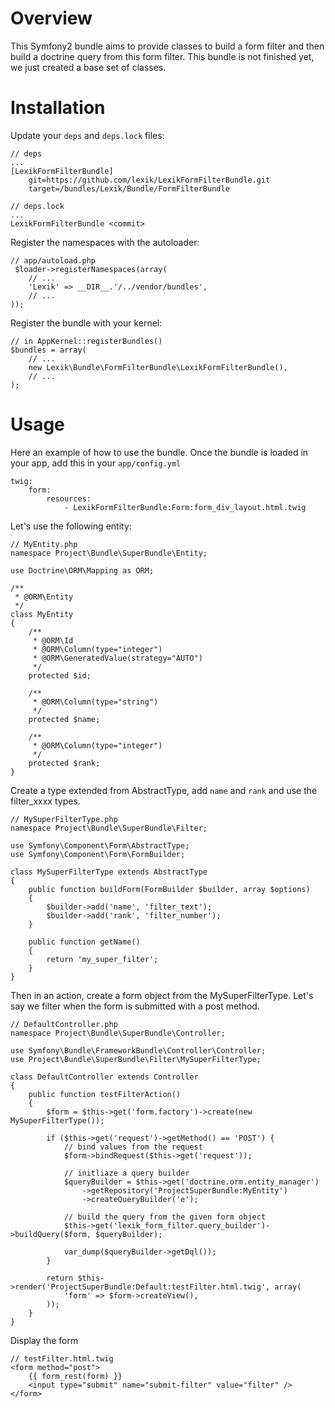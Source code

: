 Overview
========

This Symfony2 bundle aims to provide classes to build a form filter and then build a doctrine query from this form filter.
This bundle is not finished yet, we just created a base set of classes.


Installation
============

Update your `deps` and `deps.lock` files:

    // deps
    ...
    [LexikFormFilterBundle]
        git=https://github.com/lexik/LexikFormFilterBundle.git
        target=/bundles/Lexik/Bundle/FormFilterBundle

    // deps.lock
    ...
    LexikFormFilterBundle <commit>

Register the namespaces with the autoloader:

    // app/autoload.php
     $loader->registerNamespaces(array(
        // ...
        'Lexik' => __DIR__.'/../vendor/bundles',
        // ...
    ));

Register the bundle with your kernel:

    // in AppKernel::registerBundles()
    $bundles = array(
        // ...
        new Lexik\Bundle\FormFilterBundle\LexikFormFilterBundle(),
        // ...
    );


Usage
=====

Here an example of how to use the bundle.
Once the bundle is loaded in your app, add this in your `app/config.yml`

    twig:
        form:
            resources:
                - LexikFormFilterBundle:Form:form_div_layout.html.twig


Let's use the following entity:

    // MyEntity.php
    namespace Project\Bundle\SuperBundle\Entity;

    use Doctrine\ORM\Mapping as ORM;

    /**
     * @ORM\Entity
     */
    class MyEntity
    {
        /**
         * @ORM\Id
         * @ORM\Column(type="integer")
         * @ORM\GeneratedValue(strategy="AUTO")
         */
        protected $id;

        /**
         * @ORM\Column(type="string")
         */
        protected $name;
    
        /**
         * @ORM\Column(type="integer")
         */
        protected $rank;
    }

Create a type extended from AbstractType, add `name` and `rank` and use the filter_xxxx types.

    // MySuperFilterType.php
    namespace Project\Bundle\SuperBundle\Filter;

    use Symfony\Component\Form\AbstractType;
    use Symfony\Component\Form\FormBuilder;

    class MySuperFilterType extends AbstractType
    {
        public function buildForm(FormBuilder $builder, array $options)
        {
            $builder->add('name', 'filter_text');
            $builder->add('rank', 'filter_number');
        }

        public function getName()
        {
            return 'my_super_filter';
        }
    }

Then in an action, create a form object from the MySuperFilterType. Let's say we filter when the form is submitted with a post method.

    // DefaultController.php
    namespace Project\Bundle\SuperBundle\Controller;

    use Symfony\Bundle\FrameworkBundle\Controller\Controller;
    use Project\Bundle\SuperBundle\Filter\MySuperFilterType;

    class DefaultController extends Controller
    {
        public function testFilterAction()
        {
            $form = $this->get('form.factory')->create(new MySuperFilterType());

            if ($this->get('request')->getMethod() == 'POST') {
                // bind values from the request
                $form->bindRequest($this->get('request'));

                // initliaze a query builder
                $queryBuilder = $this->get('doctrine.orm.entity_manager')
                    ->getRepository('ProjectSuperBundle:MyEntity')
                    ->createQueryBuilder('e');

                // build the query from the given form object
                $this->get('lexik_form_filter.query_builder')->buildQuery($form, $queryBuilder);

                var_dump($queryBuilder->getDql());
            }

            return $this->render('ProjectSuperBundle:Default:testFilter.html.twig', array(
                'form' => $form->createView(),
            ));
        }
    }

Display the form

    // testFilter.html.twig
    <form method="post">
        {{ form_rest(form) }}
        <input type="submit" name="submit-filter" value="filter" />
    </form>
